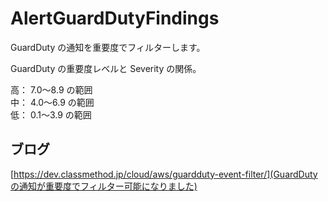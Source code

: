 # AlertGuardDutyFindings

GuardDuty の通知を重要度でフィルターします。  

GuardDuty の重要度レベルと Severity の関係。  

高： 7.0〜8.9 の範囲  
中： 4.0〜6.9 の範囲  
低： 0.1〜3.9 の範囲  



## ブログ
[https://dev.classmethod.jp/cloud/aws/guardduty-event-filter/](GuardDutyの通知が重要度でフィルター可能になりました)
